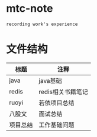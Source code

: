 # mtc-note
```text
recording work's experience
```
  
# 文件结构

| 标题 | 注释 |
| --- | --- |
| java | java基础 |
| redis | redis相关书籍笔记 |
| ruoyi | 若依项目总结 |
| 八股文 | 面试总结 |
| 项目总结 | 工作基础问题 |
